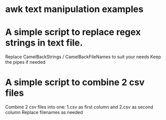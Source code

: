 # awk text manipulation examples

# A simple script to replace regex strings in text file.
Replace CamelBackStrings / CamelBackFileNames to suit your needs
Keep the pipes if needed

# A simple script to combine 2 csv files
Combine 2 csv files into one: 1.csv as first column and 2.csv as second column
Replace filenames as needed
